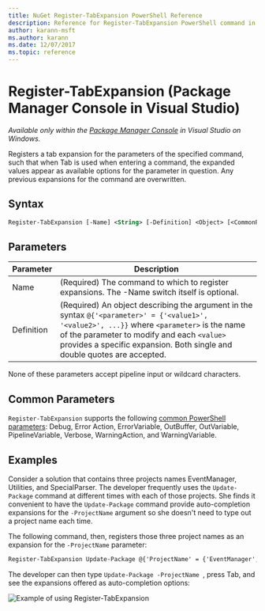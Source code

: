 ```yaml
---
title: NuGet Register-TabExpansion PowerShell Reference
description: Reference for Register-TabExpansion PowerShell command in the NuGet Package Manager Console in Visual Studio.
author: karann-msft
ms.author: karann
ms.date: 12/07/2017
ms.topic: reference
---
```


# Register-TabExpansion (Package Manager Console in Visual Studio)

*Available only within the [Package Manager Console](package-manager-console.md) in Visual Studio on Windows.*

Registers a tab expansion for the parameters of the specified command, such that when Tab is used when entering a command, the expanded values appear as available options for the parameter in question. Any previous expansions for the command are overwritten.

## Syntax

```ps
Register-TabExpansion [-Name] <String> [-Definition] <Object> [<CommonParameters>]
```

## Parameters

| Parameter | Description |
| --- | --- |
| Name | (Required) The command to which to register expansions. The -Name switch itself is optional. |
| Definition | (Required) An object describing the argument in the syntax `@{'<parameter>' = {'<value1>', '<value2>', ...}}` where `<parameter>` is the name of the parameter to modify and each `<value>` provides a specific expansion. Both single and double quotes are accepted. |

None of these parameters accept pipeline input or wildcard characters.

## Common Parameters

`Register-TabExpansion` supports the following [common PowerShell parameters](http://go.microsoft.com/fwlink/?LinkID=113216): Debug, Error Action, ErrorVariable, OutBuffer, OutVariable, PipelineVariable, Verbose, WarningAction, and WarningVariable.

## Examples

Consider a solution that contains three projects names EventManager, Utilities, and SpecialParser. The developer frequently uses the `Update-Package` command at different times with each of those projects. She finds it convenient to have the `Update-Package` command provide auto-completion expansions for the `-ProjectName` argument so she doesn't need to type out a project name each time. 

The following command, then, registers those three project names as an expansion for the `-ProjectName` parameter:

```ps
Register-TabExpansion Update-Package @{'ProjectName' = {'EventManager', 'Utilities', 'SpecialParser'}}    
```

The developer can then type `Update-Package -ProjectName `, press Tab, and see the expansions offered as auto-completion options:

![Example of using Register-TabExpansion](media/Register-TabExpansion-Example.png)
